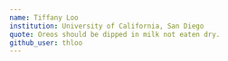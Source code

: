 ```yaml
---
name: Tiffany Loo
institution: University of California, San Diego 
quote: Oreos should be dipped in milk not eaten dry.
github_user: thloo
---
```

